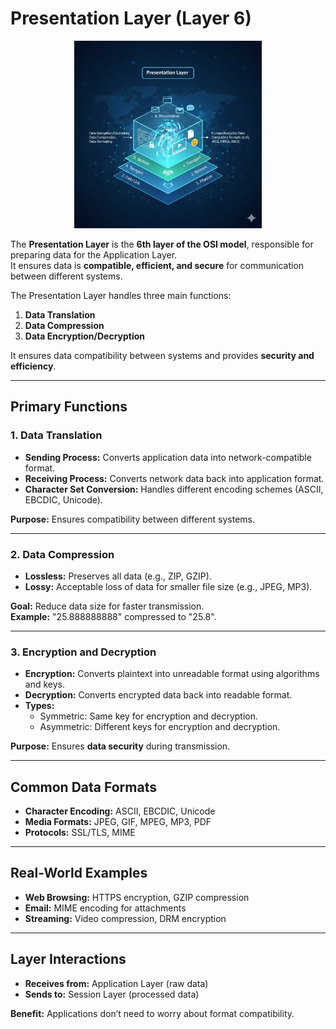 # Presentation Layer (Layer 6) 

<p align="center">
  <img src="./../Pictures-Doc/Presentation-Layer.png" alt="Presentation-Layer" width="300px"/>
</p>

The **Presentation Layer** is the **6th layer of the OSI model**, responsible for preparing data for the Application Layer.  
It ensures data is **compatible, efficient, and secure** for communication between different systems.

The Presentation Layer handles three main functions:  

1. **Data Translation**  
2. **Data Compression**  
3. **Data Encryption/Decryption**  

It ensures data compatibility between systems and provides **security and efficiency**.

---

## Primary Functions

### 1. Data Translation
- **Sending Process:** Converts application data into network-compatible format.  
- **Receiving Process:** Converts network data back into application format.  
- **Character Set Conversion:** Handles different encoding schemes (ASCII, EBCDIC, Unicode).  

**Purpose:** Ensures compatibility between different systems.

---

### 2. Data Compression
- **Lossless:** Preserves all data (e.g., ZIP, GZIP).  
- **Lossy:** Acceptable loss of data for smaller file size (e.g., JPEG, MP3).  

**Goal:** Reduce data size for faster transmission.  
**Example:** "25.888888888" compressed to "25.8".

---

### 3. Encryption and Decryption
- **Encryption:** Converts plaintext into unreadable format using algorithms and keys.  
- **Decryption:** Converts encrypted data back into readable format.  
- **Types:**  
  - Symmetric: Same key for encryption and decryption.  
  - Asymmetric: Different keys for encryption and decryption.  

**Purpose:** Ensures **data security** during transmission.

---

## Common Data Formats
- **Character Encoding:** ASCII, EBCDIC, Unicode  
- **Media Formats:** JPEG, GIF, MPEG, MP3, PDF  
- **Protocols:** SSL/TLS, MIME  

---

## Real-World Examples
- **Web Browsing:** HTTPS encryption, GZIP compression  
- **Email:** MIME encoding for attachments  
- **Streaming:** Video compression, DRM encryption  

---

## Layer Interactions
- **Receives from:** Application Layer (raw data)  
- **Sends to:** Session Layer (processed data)  

**Benefit:** Applications don’t need to worry about format compatibility.
